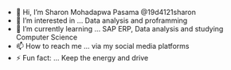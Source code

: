 - 👋 Hi, I’m Sharon Mohadapwa Pasama @19d4121sharon
- 👀 I’m interested in ... Data analysis and proframming
- 🌱 I’m currently learning ... SAP ERP, Data analysis and studying Computer Science 
- 📫 How to reach me ... via my social media platforms
- ⚡ Fun fact: ... Keep the energy and drive

<!---
19d4121sharon/19d4121sharon is a ✨ special ✨ repository because its `README.md` (this file) appears on your GitHub profile.
You can click the Preview link to take a look at your changes.
--->
